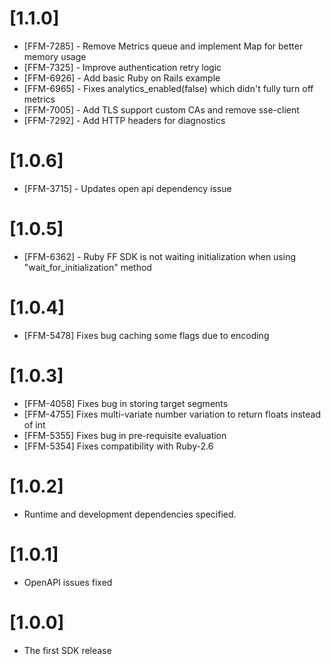 # [1.1.0]

- [FFM-7285] - Remove Metrics queue and implement Map for better memory usage
- [FFM-7325] - Improve authentication retry logic
- [FFM-6926] - Add basic Ruby on Rails example
- [FFM-6965] - Fixes analytics_enabled(false) which didn't fully turn off metrics
- [FFM-7005] - Add TLS support custom CAs and remove sse-client
- [FFM-7292] - Add HTTP headers for diagnostics

# [1.0.6]

- [FFM-3715] - Updates open api dependency issue

# [1.0.5]

- [FFM-6362] - Ruby FF SDK is not waiting initialization when using "wait_for_initialization" method

# [1.0.4]

- [FFM-5478] Fixes bug caching some flags due to encoding

# [1.0.3]

- [FFM-4058] Fixes bug in storing target segments
- [FFM-4755] Fixes multi-variate number variation to return floats instead of int
- [FFM-5355] Fixes bug in pre-requisite evaluation
- [FFM-5354] Fixes compatibility with Ruby-2.6

# [1.0.2]

- Runtime and development dependencies specified.

# [1.0.1]

- OpenAPI issues fixed

# [1.0.0]

- The first SDK release
